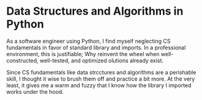 # Data Structures and Algorithms in Python
As a software engineer using Python, I find myself neglecting CS fundamentals in
favor of standard library and imports. In a professional environment, this is
justifiable; Why reinvent the wheel when well-constructed, well-tested, and
optimized olutions already exist.

Since CS fundamentals like data strcctures and algorithms are a perishable skill,
I thought it wise to brush them off and practice a bit more. At the very least,
it gives me a warm and fuzzy that I know how the library I imported works under
the hood.
